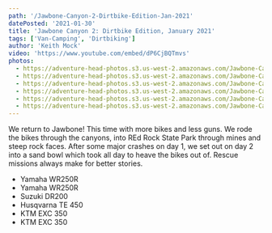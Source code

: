```yaml
---
path: '/Jawbone-Canyon-2-Dirtbike-Edition-Jan-2021'
datePosted: '2021-01-30'
title: 'Jawbone Canyon 2: Dirtbike Edition, January 2021'
tags: ['Van-Camping', 'Dirtbiking']
author: 'Keith Mock'
video: 'https://www.youtube.com/embed/dP6CjBQTmvs'
photos:
  - https://adventure-head-photos.s3.us-west-2.amazonaws.com/Jawbone-Canyon-2-Dirtbike-Edition-Jan-2021/IMG_1147.jpeg
  - https://adventure-head-photos.s3.us-west-2.amazonaws.com/Jawbone-Canyon-2-Dirtbike-Edition-Jan-2021/IMG_1169.jpeg
  - https://adventure-head-photos.s3.us-west-2.amazonaws.com/Jawbone-Canyon-2-Dirtbike-Edition-Jan-2021/IMG_1209.JPG
  - https://adventure-head-photos.s3.us-west-2.amazonaws.com/Jawbone-Canyon-2-Dirtbike-Edition-Jan-2021/IMG_1210.JPG
  - https://adventure-head-photos.s3.us-west-2.amazonaws.com/Jawbone-Canyon-2-Dirtbike-Edition-Jan-2021/IMG_1322.JPG
  - https://adventure-head-photos.s3.us-west-2.amazonaws.com/Jawbone-Canyon-2-Dirtbike-Edition-Jan-2021/Screen+Shot+2021-03-31+at+9.48.21+PM.jpeg
---
```


We return to Jawbone! This time with more bikes and less guns. We rode the bikes through the canyons, into REd Rock State Park through mines and steep rock faces. After some major crashes on day 1, we set out on day 2 into a sand bowl which took all day to heave the bikes out of. Rescue missions always make for better stories.

- Yamaha WR250R
- Yamaha WR250R
- Suzuki DR200
- Husqvarna TE 450
- KTM EXC 350
- KTM EXC 350

